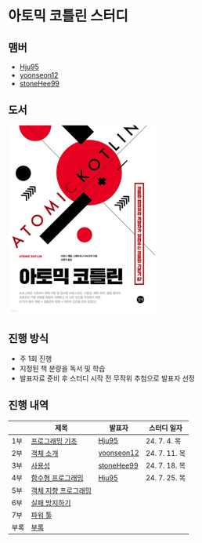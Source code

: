 # 아토믹 코틀린 스터디

## 맴버
- [Hju95](https://github.com/Hju95)
- [yoonseon12](https://github.com/yoonseon12)
- [stoneHee99](https://github.com/stoneHee99)

## 도서
<a href="https://product.kyobobook.co.kr/detail/S000201206714" target="_blank">
    <img src="images/book-cover.jpeg" alt="Book Cover" style="width: 300px">
</a>

## 진행 방식
- 주 1회 진행
- 지정된 책 분량을 독서 및 학습
- 발표자료 준비 후 스터디 시작 전 무작위 추첨으로 발표자 선정

## 진행 내역

|    | 제목                                                                                  | 발표자 | 스터디 일자       |
|----|-------------------------------------------------------------------------------------|-----------|--------------|
| 1부 | [프로그래밍 기초](https://github.com/brdm-study/atomic-kotlin-study/tree/main/chapter1)    | [Hju95](https://github.com/Hju95) | 24. 7. 4. 목  |
| 2부 | [객체 소개](https://github.com/brdm-study/atomic-kotlin-study/tree/main/chapter2)       | [yoonseon12](https://github.com/yoonseon12) | 24. 7. 11. 목 |
| 3부 | [사용성](https://github.com/brdm-study/atomic-kotlin-study/tree/main/chapter3)         | [stoneHee99](https://github.com/stoneHee99) | 24. 7. 18. 목 |
| 4부 | [함수형 프로그래밍](https://github.com/brdm-study/atomic-kotlin-study/tree/main/chapter4)   | [Hju95](https://github.com/Hju95) | 24. 7. 25. 목 |
| 5부 | [객체 지향 프로그래밍](https://github.com/brdm-study/atomic-kotlin-study/tree/main/chapter5) |
| 6부 | [실패 방지하기](https://github.com/brdm-study/atomic-kotlin-study/tree/main/chapter6)     |
| 7부 | [파워 툴](https://github.com/brdm-study/atomic-kotlin-study/tree/main/chapter7)        |
| 부록 | [부록](https://github.com/brdm-study/atomic-kotlin-study/tree/main/appendix)          |

